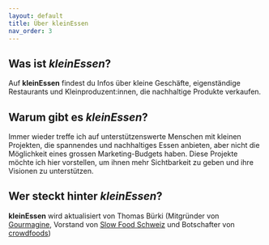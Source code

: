 ```yaml
---
layout: default
title: Über kleinEssen
nav_order: 3
---
```


## Was ist *kleinEssen*?

Auf **kleinEssen** findest du Infos über kleine Geschäfte, eigenständige Restaurants und Kleinproduzent:innen, die nachhaltige Produkte verkaufen.

## Warum gibt es *kleinEssen*?

Immer wieder treffe ich auf unterstützenswerte Menschen mit kleinen Projekten, die spannendes und nachhaltiges Essen anbieten, aber nicht die Möglichkeit eines grossen Marketing-Budgets haben. Diese Projekte möchte ich hier vorstellen, um ihnen mehr Sichtbarkeit zu geben und ihre Visionen zu unterstützen.

## Wer steckt hinter *kleinEssen*?

**kleinEssen** wird aktualisiert von Thomas Bürki (Mitgründer von [Gourmagine](https://gourmagine.ch), Vorstand von [Slow Food Schweiz](https://www.slowfood.ch) und Botschafter von [crowdfoods](https://crowdfoods.com/))